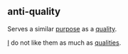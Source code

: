 ## anti-quality

Serves a similar [purpose](purpose.md) as a [quality](quality.md).

[I](index.md) do not like them as much as [qualities](quality.md).
